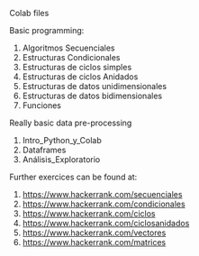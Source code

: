 Colab files

Basic programming:
1. Algoritmos Secuenciales
2. Estructuras Condicionales
3. Estructuras de ciclos simples
4. Estructuras de ciclos Anidados
5. Estructuras de datos unidimensionales
6. Estructuras de datos bidimensionales
7. Funciones

Really basic data pre-processing 
1. Intro_Python_y_Colab
2. Dataframes
3. Análisis_Exploratorio

Further exercices can be found at:
1. https://www.hackerrank.com/secuenciales
2. https://www.hackerrank.com/condicionales
3. https://www.hackerrank.com/ciclos
4. https://www.hackerrank.com/ciclosanidados
5. https://www.hackerrank.com/vectores
6. https://www.hackerrank.com/matrices
